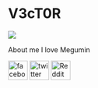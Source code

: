 # V3cT0R

![](https://tierragamer.com/wp-content/uploads/2022/02/KonoSuba-Megumin.jpg)


About me
I love Megumin



[<img src='https://cdn.jsdelivr.net/npm/simple-icons@3.0.1/icons/facebook.svg' alt='facebook' height='40'>](https://www.facebook.com/MiV3cT0R)  [<img src='https://cdn.jsdelivr.net/npm/simple-icons@3.0.1/icons/twitter.svg' alt='twitter' height='40'>](https://twitter.com/mev3cT0R)  [<img src='https://cdn.jsdelivr.net/npm/simple-icons@3.0.1/icons/reddit.svg' alt='Reddit' height='40'>](https://www.reddit.com/user/Mev3ct0R)  


